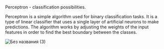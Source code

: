 Perceptron - classification possibilities.

Perceptron is a simple algorithm used for binary classification tasks. It is a type of linear classifier that uses a single layer of artificial neurons to make predictions. The algorithm works by adjusting the weights of the input features in order to find the best boundary between the classes.

![Без названия (3)](https://user-images.githubusercontent.com/98743344/213185389-9d804d77-1164-411f-a435-4dbd7f2207a7.png)

